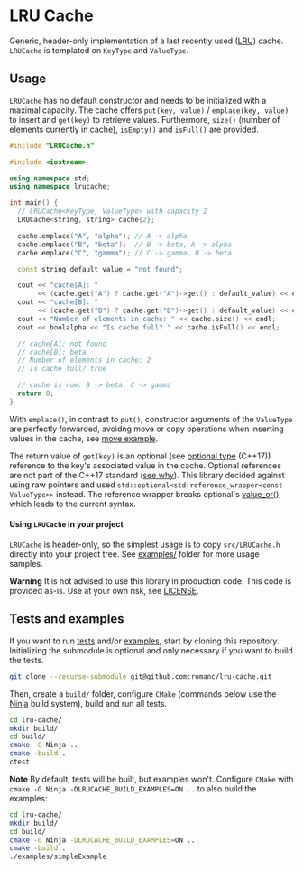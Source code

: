 # LRU Cache

Generic, header-only implementation of a last recently used ([LRU](https://en.wikipedia.org/wiki/Cache_replacement_policies#Least_recently_used_(LRU))) cache. `LRUCache` is templated on `KeyType` and `ValueType`.

## Usage

`LRUCache` has no default constructor and needs to be initialized with a maximal capacity. The cache offers `put(key, value)` / `emplace(key, value)` to insert and `get(key)` to retrieve values. Furthermore, `size()` (number of elements currently in cache), `isEmpty()` and `isFull()` are provided.

```c++
#include "LRUCache.h"

#include <iostream>

using namespace std;
using namespace lrucache;

int main() {
  // LRUCache<KeyType, ValueType> with capacity 2
  LRUCache<string, string> cache{2};

  cache.emplace("A", "alpha"); // A -> alpha
  cache.emplace("B", "beta");  // B -> beta, A -> alpha
  cache.emplace("C", "gamma"); // C -> gamma, B -> beta

  const string default_value = "not found";

  cout << "cache[A]: "
       << (cache.get("A") ? cache.get("A")->get() : default_value) << endl;
  cout << "cache[B]: "
       << (cache.get("B") ? cache.get("B")->get() : default_value) << endl;
  cout << "Number of elements in cache: " << cache.size() << endl;
  cout << boolalpha << "Is cache full? " << cache.isFull() << endl;

  // cache[A]: not found
  // cache[B]: beta
  // Number of elements in cache: 2
  // Is cache full? true

  // cache is now: B -> beta, C -> gamma
  return 0;
}
```

With `emplace()`, in contrast to `put()`, constructor arguments of the `ValueType` are perfectly forwarded, avoidng move or copy operations when inserting values in the cache, see [move example](examples/move-test.cpp).

The return value of `get(key)` is an optional (see [optional type](https://en.cppreference.com/w/cpp/utility/optional) (C++17)) reference to the key's associated value in the cache. Optional references are not part of the C++17 standard ([see why](https://www.fluentcpp.com/2018/10/05/pros-cons-optional-references/)). This library decided against using raw pointers and used `std::optional<std:reference_wrapper<const ValueType>>` instead. The reference wrapper breaks optional's [value_or()](https://en.cppreference.com/w/cpp/utility/optional/value_or) which leads to the current syntax.

#### Using `LRUCache` in your project

`LRUCache` is header-only, so the simplest usage is to copy `src/LRUCache.h` directly into your project tree. See [examples/](examples/) folder for more usage samples.

**Warning** It is not advised to use this library in production code. This code is provided as-is. Use at your own risk, see [LICENSE](LICENSE).

## Tests and examples

If you want to run [tests](tests/) and/or [examples](examples), start  by cloning this repository. Initializing the submodule is optional and only necessary if you want to build the tests.

```bash
git clone --recurse-submodule git@github.com:romanc/lru-cache.git
```

Then, create a `build/` folder, configure `CMake` (commands below use the [Ninja](https://ninja-build.org/) build system), build and run all tests.

```bash
cd lru-cache/
mkdir build/
cd build/
cmake -G Ninja ..
cmake -build .
ctest
```

**Note** By default, tests will be built, but examples won't. Configure `CMake` with `cmake -G Ninja -DLRUCACHE_BUILD_EXAMPLES=ON ..` to also build the examples:

```bash
cd lru-cache/
mkdir build/
cd build/
cmake -G Ninja -DLRUCACHE_BUILD_EXAMPLES=ON ..
cmake -build .
./examples/simpleExample
```
